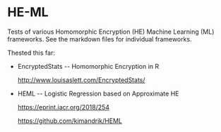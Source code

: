 # HE-ML

Tests of various Homomorphic Encryption (HE) Machine Learning (ML) frameworks.
See the markdown files for individual frameworks.

Thested this far:
* EncryptedStats -- Homomorphic Encryption in R

    http://www.louisaslett.com/EncryptedStats/
* HEML -- Logistic Regression based on Approximate HE

    https://eprint.iacr.org/2018/254

    https://github.com/kimandrik/HEML
